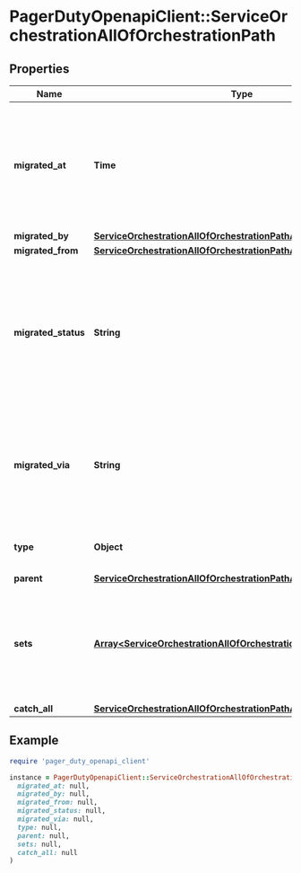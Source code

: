 # PagerDutyOpenapiClient::ServiceOrchestrationAllOfOrchestrationPath

## Properties

| Name | Type | Description | Notes |
| ---- | ---- | ----------- | ----- |
| **migrated_at** | **Time** | The date/time the service&#39;s Event Rules were converted to this Service Orchestration. This property is only included if the &#x60;migrated_metadata&#x60; query parameter is provided. | [optional][readonly] |
| **migrated_by** | [**ServiceOrchestrationAllOfOrchestrationPathAllOfMigratedBy**](ServiceOrchestrationAllOfOrchestrationPathAllOfMigratedBy.md) |  | [optional] |
| **migrated_from** | [**ServiceOrchestrationAllOfOrchestrationPathAllOfMigratedFrom**](ServiceOrchestrationAllOfOrchestrationPathAllOfMigratedFrom.md) |  | [optional] |
| **migrated_status** | **String** | The status indicating whether the service&#39;s Event Rules were successfully converted to this Service Orchestration. This property is only included if the &#x60;migrated_metadata&#x60; query parameter is provided. | [optional][readonly] |
| **migrated_via** | **String** | Indicates whether the conversion was performed via the PagerDuty API or PagerDuty website. This property is only included if the &#x60;migrated_metadata&#x60; query parameter is provided. | [optional][readonly] |
| **type** | **Object** | Indicates that these are sets of rules belonging to a service. | [optional] |
| **parent** | [**ServiceOrchestrationAllOfOrchestrationPathAllOfParent**](ServiceOrchestrationAllOfOrchestrationPathAllOfParent.md) |  | [optional] |
| **sets** | [**Array&lt;ServiceOrchestrationAllOfOrchestrationPathAllOfSetsInner&gt;**](ServiceOrchestrationAllOfOrchestrationPathAllOfSetsInner.md) | A Service Orchestration must contain at least a \&quot;start\&quot; set, but can contain any number of additional sets that are routed to by other rules to form a directional graph. | [optional] |
| **catch_all** | [**ServiceOrchestrationAllOfOrchestrationPathAllOfCatchAll**](ServiceOrchestrationAllOfOrchestrationPathAllOfCatchAll.md) |  | [optional] |

## Example

```ruby
require 'pager_duty_openapi_client'

instance = PagerDutyOpenapiClient::ServiceOrchestrationAllOfOrchestrationPath.new(
  migrated_at: null,
  migrated_by: null,
  migrated_from: null,
  migrated_status: null,
  migrated_via: null,
  type: null,
  parent: null,
  sets: null,
  catch_all: null
)
```

